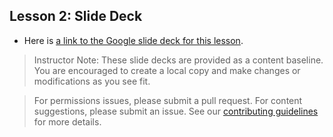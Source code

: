 
## Lesson 2: Slide Deck

- Here is [a link to the Google slide deck for this lesson](https://docs.google.com/presentation/d/1Rk5kQMAzgv_h9sbNAzQtGy4J0FSNAt2xqgxSLbhIXzk/edit?usp=sharing).

> Instructor Note: These slide decks are provided as a content baseline. You are encouraged to create a local copy and make changes or modifications as you see fit. 

> For permissions issues, please submit a pull request. For content suggestions, please submit an issue. See our [contributing guidelines](../../../../contributing.md) for more details.
